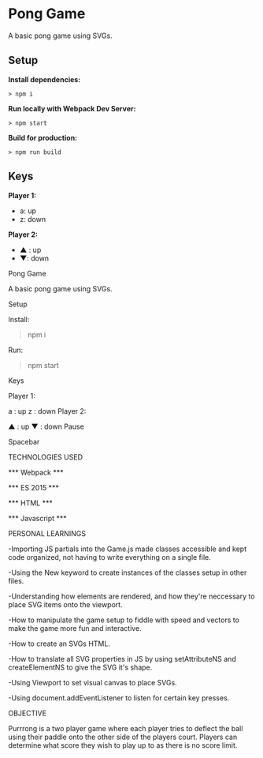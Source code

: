 # Pong Game

A basic pong game using SVGs.

## Setup

**Install dependencies:**

`> npm i`

**Run locally with Webpack Dev Server:**

`> npm start`

**Build for production:**

`> npm run build`

## Keys

**Player 1:**
* a: up
* z: down

**Player 2:**
* ▲ : up
* ▼: down

Pong Game

A basic pong game using SVGs.

Setup

Install:

> npm i

Run:

> npm start

Keys

Player 1:

a : up
z : down
Player 2:

▲ : up
▼ : down
Pause

Spacebar

TECHNOLOGIES USED

*** Webpack ***

*** ES 2015 ***

*** HTML ***

*** Javascript ***

PERSONAL LEARNINGS

-Importing JS partials into the Game.js made classes accessible and kept code organized, not having to write everything on a single file.

-Using the New keyword to create instances of the classes setup in other files.

-Understanding how elements are rendered, and how they're neccessary to place SVG items onto the viewport.

-How to manipulate the game setup to fiddle with speed and vectors to make the game more fun and interactive.

-How to create an SVGs HTML.

-How to translate all SVG properties in JS by using setAttributeNS and createElementNS to give the SVG it's shape.

-Using Viewport to set visual canvas to place SVGs.

-Using document.addEventListener to listen for certain key presses.

OBJECTIVE

Purrrong is a two player game where each player tries to deflect the ball using their paddle onto the other side of the players court. Players can determine what score they wish to play up to as there is no score limit.
